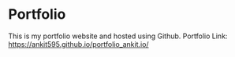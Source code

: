 # Portfolio
This is my portfolio website and hosted using Github.
Portfolio Link:
https://ankit595.github.io/portfolio_ankit.io/
